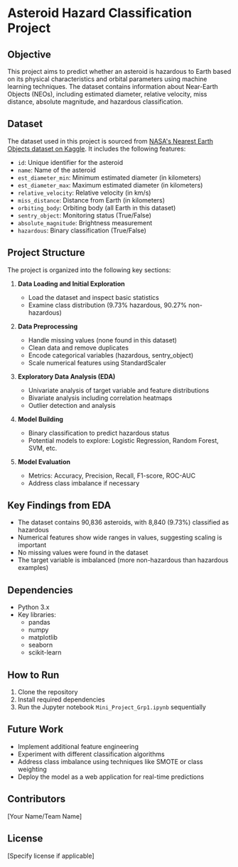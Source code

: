 # Asteroid Hazard Classification Project

## Objective
This project aims to predict whether an asteroid is hazardous to Earth based on its physical characteristics and orbital parameters using machine learning techniques. The dataset contains information about Near-Earth Objects (NEOs), including estimated diameter, relative velocity, miss distance, absolute magnitude, and hazardous classification.

## Dataset
The dataset used in this project is sourced from [NASA's Nearest Earth Objects dataset on Kaggle](https://www.kaggle.com/datasets/sameepvani/nasa-nearest-earth-objects). It includes the following features:
- `id`: Unique identifier for the asteroid
- `name`: Name of the asteroid
- `est_diameter_min`: Minimum estimated diameter (in kilometers)
- `est_diameter_max`: Maximum estimated diameter (in kilometers)
- `relative_velocity`: Relative velocity (in km/s)
- `miss_distance`: Distance from Earth (in kilometers)
- `orbiting_body`: Orbiting body (all Earth in this dataset)
- `sentry_object`: Monitoring status (True/False)
- `absolute_magnitude`: Brightness measurement
- `hazardous`: Binary classification (True/False)

## Project Structure
The project is organized into the following key sections:
1. **Data Loading and Initial Exploration**
   - Load the dataset and inspect basic statistics
   - Examine class distribution (9.73% hazardous, 90.27% non-hazardous)

2. **Data Preprocessing**
   - Handle missing values (none found in this dataset)
   - Clean data and remove duplicates
   - Encode categorical variables (hazardous, sentry_object)
   - Scale numerical features using StandardScaler

3. **Exploratory Data Analysis (EDA)**
   - Univariate analysis of target variable and feature distributions
   - Bivariate analysis including correlation heatmaps
   - Outlier detection and analysis

4. **Model Building**
   - Binary classification to predict hazardous status
   - Potential models to explore: Logistic Regression, Random Forest, SVM, etc.

5. **Model Evaluation**
   - Metrics: Accuracy, Precision, Recall, F1-score, ROC-AUC
   - Address class imbalance if necessary

## Key Findings from EDA
- The dataset contains 90,836 asteroids, with 8,840 (9.73%) classified as hazardous
- Numerical features show wide ranges in values, suggesting scaling is important
- No missing values were found in the dataset
- The target variable is imbalanced (more non-hazardous than hazardous examples)

## Dependencies
- Python 3.x
- Key libraries:
  - pandas
  - numpy
  - matplotlib
  - seaborn
  - scikit-learn

## How to Run
1. Clone the repository
2. Install required dependencies
3. Run the Jupyter notebook `Mini_Project_Grp1.ipynb` sequentially

## Future Work
- Implement additional feature engineering
- Experiment with different classification algorithms
- Address class imbalance using techniques like SMOTE or class weighting
- Deploy the model as a web application for real-time predictions

## Contributors
[Your Name/Team Name]

## License
[Specify license if applicable]
